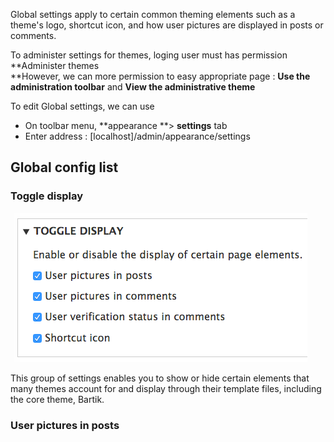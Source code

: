 Global settings apply to certain common theming elements such as a theme's logo, shortcut icon, and how user pictures are displayed in posts or comments.

To administer settings for themes, loging user must has permission **Administer themes        
**However, we can more permission to easy appropriate page : **Use the administration toolbar** and **View the administrative theme**

To edit Global settings, we can use

* On toolbar menu, **appearance **&gt; **settings** tab
* Enter address : \[localhost\]/admin/appearance/settings

## Global config list

### Toggle display

![](/assets/global-theme-settings-toggle-display.png)

This group of settings enables you to show or hide certain elements that many themes account for and display through their template files, including the core theme, Bartik.



### User pictures in posts




